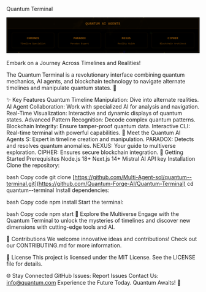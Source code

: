 Quantum Terminal

![QuantumTerminal](https://github.com/Quantum-Forge-AI/Quantum-Terminal/blob/main/Screenshot%202024-12-24%20150523.png)

Embark on a Journey Across Timelines and Realities!

The Quantum  Terminal is a revolutionary interface combining quantum mechanics, AI agents, and blockchain technology to navigate alternate timelines and manipulate quantum states. 🌌

✨ Key Features
Quantum Timeline Manipulation: Dive into alternate realities.
AI Agent Collaboration: Work with specialized AI for analysis and navigation.
Real-Time Visualization: Interactive and dynamic displays of quantum states.
Advanced Pattern Recognition: Decode complex quantum patterns.
Blockchain Integrity: Ensure tamper-proof quantum data.
Interactive CLI: Real-time terminal with powerful capabilities.
🤖 Meet the Quantum AI Agents
S: Expert in timeline creation and manipulation.
PARADOX: Detects and resolves quantum anomalies.
NEXUS: Your guide to multiverse exploration.
CIPHER: Ensures secure blockchain integration.
🚀 Getting Started
Prerequisites
Node.js 18+
Next.js 14+
Mistral AI API key
Installation
Clone the repository:

bash
Copy code
git clone [https://github.com/Multi-Agent-sol/quantum--terminal.git](https://github.com/Quantum-Forge-AI/Quantum-Terminal)
cd quantum--terminal
Install dependencies:

bash
Copy code
npm install
Start the terminal:

bash
Copy code
npm start
🌌 Explore the Multiverse
Engage with the Quantum  Terminal to unlock the mysteries of timelines and discover new dimensions with cutting-edge tools and AI.

🤝 Contributions
We welcome innovative ideas and contributions! Check out our CONTRIBUTING.md for more information.

📜 License
This project is licensed under the MIT License. See the LICENSE file for details.

🌐 Stay Connected
GitHub Issues: Report Issues
Contact Us: info@quantum.com
Experience the Future Today. Quantum Awaits! 🚀
